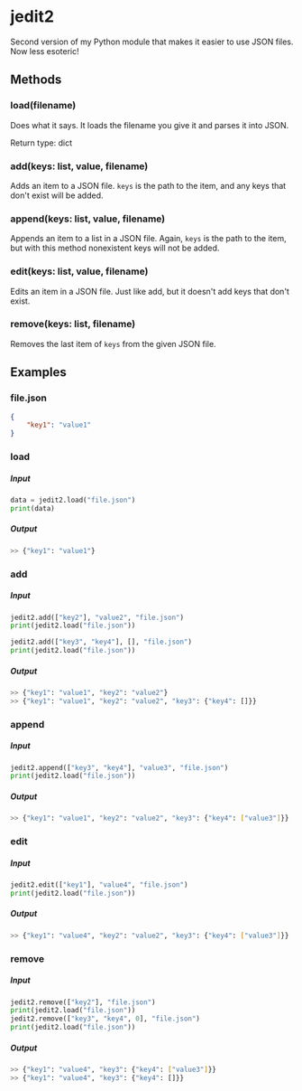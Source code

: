 # jedit2
Second version of my Python module that makes it easier to use JSON files. Now less esoteric!

## Methods
### load(filename)
Does what it says. It loads the filename you give it and parses it into JSON.

Return type: dict

### add(keys: list, value, filename)
Adds an item to a JSON file. `keys` is the path to the item, and any keys that don't exist will be added.

### append(keys: list, value, filename)
Appends an item to a list in a JSON file. Again, `keys` is the path to the item, but with this method nonexistent keys will not be added.

### edit(keys: list, value, filename)
Edits an item in a JSON file. Just like add, but it doesn't add keys that don't exist.

### remove(keys: list, filename)
Removes the last item of `keys` from the given JSON file.

## Examples
### file.json
```json
{
	"key1": "value1"
}
```

### load
##### Input
```py
data = jedit2.load("file.json")
print(data)
```
##### Output
```BASH
>> {"key1": "value1"}
```

### add
##### Input
```py
jedit2.add(["key2"], "value2", "file.json")
print(jedit2.load("file.json"))

jedit2.add(["key3", "key4"], [], "file.json")
print(jedit2.load("file.json"))
```
##### Output
```BASH
>> {"key1": "value1", "key2": "value2"}
>> {"key1": "value1", "key2": "value2", "key3": {"key4": []}}
```

### append
##### Input
```py
jedit2.append(["key3", "key4"], "value3", "file.json")
print(jedit2.load("file.json"))
```
##### Output
```BASH
>> {"key1": "value1", "key2": "value2", "key3": {"key4": ["value3"]}}
```

### edit
##### Input
```py
jedit2.edit(["key1"], "value4", "file.json")
print(jedit2.load("file.json"))
```
##### Output
```BASH
>> {"key1": "value4", "key2": "value2", "key3": {"key4": ["value3"]}}
```

### remove
##### Input
```py
jedit2.remove(["key2"], "file.json")
print(jedit2.load("file.json"))
jedit2.remove(["key3", "key4", 0], "file.json")
print(jedit2.load("file.json"))
```
##### Output
```BASH
>> {"key1": "value4", "key3": {"key4": ["value3"]}}
>> {"key1": "value4", "key3": {"key4": []}}
```
